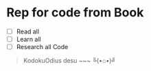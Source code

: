# Rep for code from Book
- [ ] Read all
- [ ] Learn all
- [ ] Research all Code

> KodokuOdius desu ~~~ ╚(•⌂•)╝
